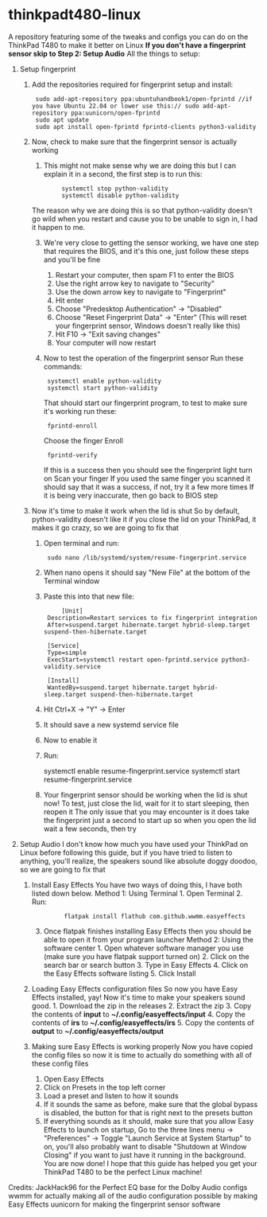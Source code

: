 # thinkpadt480-linux
A repository featuring some of the tweaks and configs you can do on the ThinkPad T480 to make it better on Linux
**If you don't have a fingerprint sensor skip to Step 2: Setup Audio**
All the things to setup:
1. Setup fingerprint
	1. Add the repositories required for fingerprint setup and install:

			sudo add-apt-repository ppa:ubuntuhandbook1/open-fprintd //if you have Ubuntu 22.04 or lower use this:// sudo add-apt-repository ppa:uunicorn/open-fprintd 
			sudo apt update
			sudo apt install open-fprintd fprintd-clients python3-validity
		
	3. Now, check to make sure that the fingerprint sensor is actually working
		1. This might not make sense why we are doing this but I can explain it in a second, the first step is to run this:

     				systemctl stop python-validity
     				systemctl disable python-validity
			
   		The reason why we are doing this is so that python-validity doesn't go wild when you restart and cause you to be unable to sign in, I had it happen to me.
			
		3. We're very close to getting the sensor working, we have one step that requires the BIOS, and it's this one, just follow these steps and you'll be fine
			1. Restart your computer, then spam F1 to enter the BIOS
			2. Use the right arrow key to navigate to "Security"
			3. Use the down arrow key to navigate to "Fingerprint"
			4. Hit enter
			5. Choose "Predesktop Authentication" -> "Disabled"
			6. Choose "Reset Fingerprint Data" -> "Enter"
				(This will reset your fingerprint sensor, Windows doesn't really like this)
			7. Hit F10 -> "Exit saving changes"
			8. Your computer will now restart
			
		4. Now to test the operation of the fingerprint sensor
			Run these commands:
			
   				systemctl enable python-validity
				systemctl start python-validity
			
   			That should start our fingerprint program, to test to make sure it's working run these:
			
   				fprintd-enroll
			Choose the finger
			Enroll

				fprintd-verify
			If this is a success then you should see the fingerprint light turn on
			Scan your finger
			If you used the same finger you scanned it should say that it was a success, if not, try it a few more times
			If it is being very inaccurate, then go back to BIOS step
			
	2. Now it's time to make it work when the lid is shut
		So by default, python-validity doesn't like it if you close the lid on your ThinkPad, it makes it go crazy, so we are going to fix that
		1. Open terminal and run:
    
				sudo nano /lib/systemd/system/resume-fingerprint.service

		2. When nano opens it should say "New File" at the bottom of the Terminal window
		3. Paste this into that new file:

     				[Unit]
				Description=Restart services to fix fingerprint integration
				After=suspend.target hibernate.target hybrid-sleep.target suspend-then-hibernate.target

				[Service]
				Type=simple
				ExecStart=systemctl restart open-fprintd.service python3-validity.service

				[Install]
				WantedBy=suspend.target hibernate.target hybrid-sleep.target suspend-then-hibernate.target
      
  		4. Hit Ctrl+X -> "Y" -> Enter
		5. It should save a new systemd service file
		6. Now to enable it
		7. Run: 

			systemctl enable resume-fingerprint.service
			systemctl start resume-fingerprint.service

		8. Your fingerprint sensor should be working when the lid is shut now! To test, just close the lid, wait for it to start sleeping, then reopen it
		The only issue that you may encounter is it does take the fingerprint just a second to start up so when you open the lid wait a few seconds, then try
			
3. Setup Audio
	I don't know how much you have used your ThinkPad on Linux before following this guide, but if you have tried to listen to anything, you'll realize,
	the speakers sound like absolute doggy doodoo, so we are going to fix that
	1. Install Easy Effects
		You have two ways of doing this, I have both listed down below.
			Method 1: Using Terminal
				1. Open Terminal
				2. Run:

    				flatpak install flathub com.github.wwmm.easyeffects
    
		3. Once flatpak finishes installing Easy Effects then you should be able to open it from your program launcher
			Method 2: Using the software center
				1. Open whatever software manager you use (make sure you have flatpak support turned on)
				2. Click on the search bar or search button
				3. Type in Easy Effects
				4. Click on the Easy Effects software listing
				5. Click Install
	3. Loading Easy Effects configuration files
		So now you have Easy Effects installed, yay! Now it's time to make your speakers sound good.
			1. Download the zip in the releases
			2. Extract the zip
			3. Copy the contents of **input** to **~/.config/easyeffects/input**
			4. Copy the contents of **irs** to **~/.config/easyeffects/irs**
			5. Copy the contents of **output** to **~/.config/easyeffects/output**
	4. Making sure Easy Effects is working properly
		Now you have copied the config files so now it is time to actually do something with all of these config files
		1. Open Easy Effects
		2. Click on Presets in the top left corner
		3. Load a preset and listen to how it sounds
		4. If it sounds the same as before, make sure that the global bypass is disabled, the button for that is right next to the presets button
  		5. If everything sounds as it should, make sure that you allow Easy Effects to launch on startup, Go to the three lines menu -> "Preferences" -> Toggle "Launch Service at System Startup" to on, you'll also probably want to disable "Shutdown at Window Closing" if you want to just have it running in the background.
You are now done! I hope that this guide has helped you get your ThinkPad T480 to be the perfect Linux machine!

Credits:
JackHack96 for the Perfect EQ base for the Dolby Audio configs
wwmm for actually making all of the audio configuration possible by making Easy Effects
uunicorn for making the fingerprint sensor software
